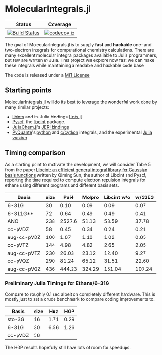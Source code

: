 # MolecularIntegrals.jl

| Status | Coverage |
| :----: | :----: |
| [![Build Status](https://travis-ci.com/rpmuller/MolecularIntegrals.jl.svg?branch=master)](https://travis-ci.com/rpmuller/MolecularIntegrals.jl) | [![codecov.io](http://codecov.io/github/rpmuller/MolecularIntegrals.jl/coverage.svg?branch=master)](http://codecov.io/github/rpmuller/MolecularIntegrals.jl?branch=master) |


The goal of MolecularIntegrals.jl is to supply **fast** and
**hackable** one- and two-electron integrals for computational chemistry calculations. 
There are many excellent molecular integral packages available to Julia programmers, but few are written *in* Julia. This project will explore how fast we can make these integrals while maintaining a readable and hackable code base.

The code is released under a [MIT License](LICENSE.md).

## Starting points
MolecularIntegrals.jl will do its best to leverage the wonderful work done by many similar projects:

- [libints](https://github.com/evaleev/libint) and its Julia bindings [Lints.jl](https://github.com/FermiQC/Lints.jl)
- [Pyscf](https://github.com/pyscf/pyscf), the [libcint](https://github.com/sunqm/libcint) package.
- [JuliaChem.jl](https://github.com/davpoolechem/JuliaChem.jl)'s [JERI bindings](https://github.com/davpoolechem/JuliaChem.jl/tree/development/deps/src)
- [PyQuante](https://github.com/rpmuller/pyquante2)'s [python](https://github.com/rpmuller/pyquante2/tree/master/pyquante2/ints) and [c/cython](https://github.com/rpmuller/pyquante2/tree/master/cython) integrals, and the experimental [Julia version](https://github.com/rpmuller/pyquante2/tree/master/julia)


## Timing comparison
As a starting point to motivate the development, we will consider Table 5 from the paper [Libcint: an efficient general integral library for Gaussian basis functions](http://arxiv.org/abs/1412.0649) written by Qiming Sun, the author of Libcint and Pyscf, reporting the time required to compute electron repulsion integrals for ethane using different programs and different basis sets.

| Basis       | size | Psi4   | Molpro | Libcint w/o | w/SSE3 |
| ----------- | ---- | ------ | ------ | ----------- | ------ |
| 6-31G       | 30   | 0.10   | 0.09   | 0.09    | 0.07   |
| 6-311G**    | 72   | 0.64   | 0.49   | 0.49    | 0.41   |
| ANO         | 238  | 2527.6 | 51.13  | 53.59   | 37.78  |
| cc-pVDZ     | 58   | 0.45   | 0.34   | 0.24    | 0.21   |
| aug-cc-pVDZ | 100  | 1.87   | 1.18   | 1.02    | 0.85   |
| cc-pVTZ     | 144  | 4.98   | 4.82   | 2.65    | 2.05   |
| aug-cc-pVTZ | 230  | 26.03  | 23.12  | 12.40   | 9.27   |
| cc-pVQZ     | 290  | 81.24  | 65.12  | 31.51   | 22.60  |
| aug-cc-pVQZ | 436  | 444.23 | 324.29 | 151.04  | 107.24 |

### Preliminary Julia Timings for Ethane/6-31G
Compare to roughly 0.1 sec albeit on completely different hardware. This is mostly just to set a crude benchmark to compare coding improvements to.

| Basis   | size   | Huz    | HGP    |
| ------- | ------ | ------ | ------ |
| sto-3G  | 16     | 1.71   | 0.29   |
| 6-31G   | 30     | 6.56   | 1.26   |
| cc-pVDZ | 58     |        |        |

The HGP results hopefully still have lots of room for speedups.